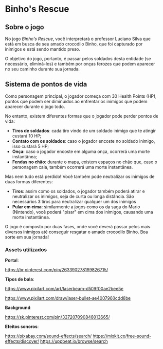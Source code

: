 # Binho's Rescue

## Sobre o jogo
No jogo *Binho's Rescue*, você interpretará o professor Luciano Silva que está em busca de seu amado crocodilo Binho, que foi capturado por inimigos e está sendo mantido preso. 

O objetivo do jogo, portanto, é passar pelos soldados desta entidade (se necessário, eliminá-los) e também por onças ferozes que podem aparecer no seu caminho durante sua jornada.

## Sistema de pontos de vida
Como personagem principal, o jogador começa com 30 Health Points (HP), pontos que podem ser diminuídos ao enfrentar os inimigos que podem aparecer durante o jogo todo.

No entanto, existem diferentes formas que o jogador pode perder pontos de vida:
- **Tiros de soldados**: cada tiro vindo de um soldado inimigo que te atingir custará 10 HP;
- **Contato com os soldados**: caso o jogador encoste no soldado inimigo, isso custará 5 HP;
- **Onça**: caso o jogador encoste em alguma onça, ocorrerá uma morte instantânea;
- **Fendas no chão**: durante o mapa, existem espaços no chão que, caso o personagem caia, também ocorrerá uma morte instantânea.

Mas nem tudo está perdido! Você também pode neutralizar os inimigos de duas formas diferentes:
- **Tiros**: assim como os soldados, o jogador também poderá atirar e neutralizar os inimigos, seja de curta ou longa distância. São necessários 3 tiros para neutralizar qualquer um dos inimigos
- **Pular em cima**: similarmente a jogos como os da saga do Mario (Nintendo), você poderá "pisar" em cima dos inimigos, causando uma morte instantânea.


O jogo é composto por duas fases, onde você deverá passar pelos mais diversos inimigos até conseguir resgatar o amado crocodilo Binho.
Boa sorte em sua jornada!

### Assets utilizados

**Portal**:

https://br.pinterest.com/pin/263390278199826715/

**Tipos de bala**:

https://www.pixilart.com/art/laserbeam-d509f00ae2bee5e

https://www.pixilart.com/draw/laser-bullet-ae4007960cdd8be

**Background**:

https://sk.pinterest.com/pin/337207090846013665/

**Efeitos sonoros**:

https://pixabay.com/sound-effects/search/
https://mixkit.co/free-sound-effects/discover/
https://uppbeat.io/browse/search 






